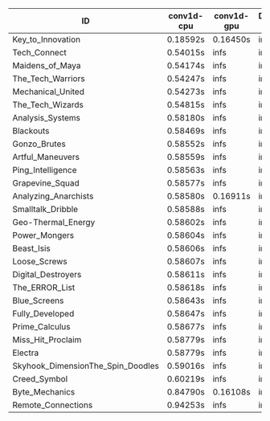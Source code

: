 |ID|conv1d-cpu|conv1d-gpu|DWSPConv2D-gpu|gemm-gpu|avg|
|-|-|-|-|-|-|
|Key_to_Innovation|0.18592s|0.16450s|infs|5.28066s|infs|
|Tech_Connect|0.54015s|infs|infs|5.05626s|infs|
|Maidens_of_Maya|0.54174s|infs|infs|5.07748s|infs|
|The_Tech_Warriors|0.54247s|infs|infs|5.06883s|infs|
|Mechanical_United|0.54273s|infs|infs|5.08119s|infs|
|The_Tech_Wizards|0.54815s|infs|infs|5.01964s|infs|
|Analysis_Systems|0.58180s|infs|infs|5.24492s|infs|
|Blackouts|0.58469s|infs|infs|5.20823s|infs|
|Gonzo_Brutes|0.58552s|infs|infs|5.24719s|infs|
|Artful_Maneuvers|0.58559s|infs|infs|5.27172s|infs|
|Ping_Intelligence|0.58563s|infs|infs|5.24941s|infs|
|Grapevine_Squad|0.58577s|infs|infs|5.26980s|infs|
|Analyzing_Anarchists|0.58580s|0.16911s|infs|5.25785s|infs|
|Smalltalk_Dribble|0.58588s|infs|infs|5.24323s|infs|
|Geo-Thermal_Energy|0.58602s|infs|infs|5.25500s|infs|
|Power_Mongers|0.58604s|infs|infs|5.27689s|infs|
|Beast_Isis|0.58606s|infs|infs|5.22943s|infs|
|Loose_Screws|0.58607s|infs|infs|5.26661s|infs|
|Digital_Destroyers|0.58611s|infs|infs|5.26481s|infs|
|The_ERROR_List|0.58618s|infs|infs|5.26878s|infs|
|Blue_Screens|0.58643s|infs|infs|5.26127s|infs|
|Fully_Developed|0.58647s|infs|infs|5.25228s|infs|
|Prime_Calculus|0.58677s|infs|infs|5.22288s|infs|
|Miss_Hit_Proclaim|0.58779s|infs|infs|5.25806s|infs|
|Electra|0.58779s|infs|infs|5.24656s|infs|
|Skyhook_DimensionThe_Spin_Doodles|0.59016s|infs|infs|5.19186s|infs|
|Creed_Symbol|0.60219s|infs|infs|5.25095s|infs|
|Byte_Mechanics|0.84790s|0.16108s|infs|5.25699s|infs|
|Remote_Connections|0.94253s|infs|infs|5.25287s|infs|
